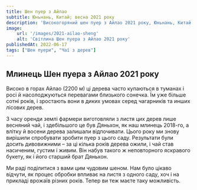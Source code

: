 ```yaml
---
title: Шен пуер з Айлао
subtitle: Юньнань, Китай; весна 2021 року
description: 'Високогоряний шен пуер з Айлао 2021 року, Юньнань, Китай'
image: 
    url: '/images/2021-ailao-sheng'
    alt: 'Світлина Шен пуера з Айлао 2021 року'
publishedAt: 2022-06-17
tags: ["Шен пуери", "Чаї з дерев"]
---
```


## Млинець Шен пуера з Айлао 2021 року
Високо в горах Айлао (2200 м) ці дерева часто купаються в туманах і росі й насолоджуються перевагами близького сонечка. Їм уже більше сотні років, і зростають вони в диких умовах серед чагарників та инших лісових дерев.

З часу оренди землі фармери виготовляли з листя цих дерев лише весняний чай, і здебільшого це був Дяньхон, як наш млинець 2018-го, а влітку й восени дерева залишали відпочивати. Цього року ми знову вирішили спробувати зробити пуер з цього саду. Результати були досить дивовижними – за ці кілька років дерева ожили, і чай став насиченим, густим і живим. Він набув такого ж неповторного яскравого букету, як і його старший брат Дяньхон.

Ми раді поділитися з вами цим чудовим шеном. Нам було цікаво відчути, як процес обробки впливає на листя з одного саду, хоч і на прикладі врожаїв різних років. Тепер ви теж маєте таку можливість.
 